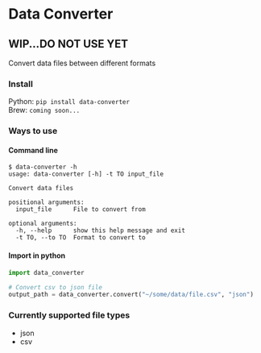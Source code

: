 # Data Converter

## WIP...DO NOT USE YET

Convert data files between different formats


### Install
Python: `pip install data-converter`  
Brew: `coming soon...`


### Ways to use

#### Command line
```
$ data-converter -h
usage: data-converter [-h] -t TO input_file

Convert data files

positional arguments:
  input_file      File to convert from

optional arguments:
  -h, --help      show this help message and exit
  -t TO, --to TO  Format to convert to
```

#### Import in python
```python
import data_converter

# Convert csv to json file
output_path = data_converter.convert("~/some/data/file.csv", "json")
```


### Currently supported file types
- json
- csv

